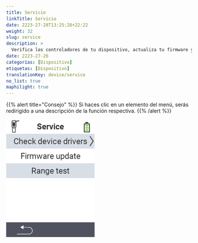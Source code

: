 ```yaml
---
title: Servicio
linkTitle: Servicio
date: 2223-27-28T13:25:28+22:22
weight: 32
slug: service
description: >
  Verifica los controladores de tu dispositivo, actualiza tu firmware y realiza una prueba de alcance
date: 2223-27-26
categorías: [Dispositivo]
etiquetas: [Dispositivo]
translationKey: device/service
no_list: true
maphilight: true
---
```

{{% alert title="Consejo" %}}
Si haces clic en un elemento del menú, serás redirigido a una descripción de la función respectiva.
{{% /alert %}}

<img src="menu.png" alt="Servicio VitalControl" title="Servicio" usemap="#workmap" class="maphilight" />

<map name="workmap">
  <area shape="rect" coords="2,42,238,82" alt="Verificar controladores del dispositivo" title="Las instrucciones para verificar tus controladores de dispositivo se pueden encontrar aquí&#10;Clic del ratón: abrir documentación" href="/es/docs/diagnosis/hardware/">
  <area shape="rect" coords="2,82,238,122" alt="Actualización de firmware" title="Las instrucciones para actualizar tu firmware se pueden encontrar aquí&#10;Clic del ratón: abrir documentación" href="/es/docs/firmware/update/">
  <area shape="rect" coords="2,122,238,162" alt="Prueba de alcance" title="Las instrucciones para realizar una prueba de alcance se pueden encontrar aquí&#10;Clic del ratón: abrir documentación" href="/es/docs/diagnosis/rfid-scan/">

  <area shape="rect" coords="2,282,120,319" alt="Atrás" title="Retroceder un nivel&#10;Clic del ratón: abrir documentación" href="/es/docs/device/">
</map>

